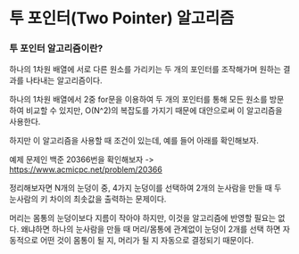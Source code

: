 # 투 포인터(Two Pointer) 알고리즘

### 투 포인터 알고리즘이란?

하나의 1차원 배열에 서로 다른 원소를 가리키는 두 개의 포인터를 조작해가며 원하는 결과를 나타내는 알고리즘이다.

하나의 1차원 배열에서 2중 for문을 이용하여 두 개의 포인터를 통해 모든 원소를 방문하여 비교할 수 있지만, O(N^2)의 복잡도를 가지기 때문에 대안으로써 이 알고리즘을 사용한다.

하지만 이 알고리즘을 사용할 때 조건이 있는데, 예를 들어 아래를 확인해보자.

예제 문제인 백준 20366번을 확인해보자
	-> https://www.acmicpc.net/problem/20366

정리해보자면 N개의 눈덩이 중, 4가지 눈덩이를 선택하여 2개의 눈사람을 만들 때 두 눈사람의 키 차이의 최솟값을 출력하는 문제이다.

머리는 몸통의 눈덩이보다 지름이 작아야 하지만, 이것을 알고리즘에 반영할 필요는 없다. 왜냐하면 하나의 눈사람을 만들 때 머리/몸통에 관계없이 눈덩이 2개를 선택 하면 자동적으로 어떤 것이 몸통이 될 지, 머리가 될 지 자동으로 결정되기 때문이다.


<!--stackedit_data:
eyJoaXN0b3J5IjpbLTEwODE2MjY1NDcsMTcxMTYwNTcxMV19
-->